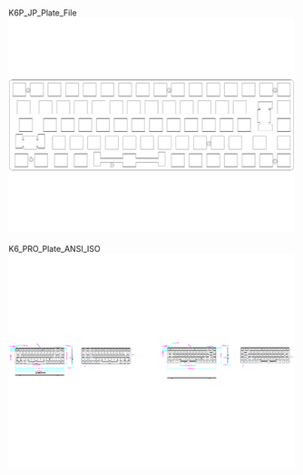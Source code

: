 <br/>K6P_JP_Plate_File<br/>![image](./K6P_JP_Plate_File.png)<br/>
<br/>K6_PRO_Plate_ANSI_ISO<br/>![image](./K6_PRO_Plate_ANSI_ISO.png)<br/>
